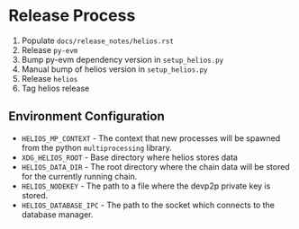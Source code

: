 # Release Process

1. Populate `docs/release_notes/helios.rst`
2. Release `py-evm`
3. Bump py-evm dependency version in `setup_helios.py`
4. Manual bump of helios version in `setup_helios.py`
5. Release `helios`
6. Tag helios release


## Environment Configuration

- `HELIOS_MP_CONTEXT` - The context that new processes will be spawned from the python `multiprocessing` library.
- `XDG_HELIOS_ROOT` - Base directory where helios stores data
- `HELIOS_DATA_DIR` - The root directory where the chain data will be stored for the currently running chain.
- `HELIOS_NODEKEY` - The path to a file where the devp2p private key is stored.
- `HELIOS_DATABASE_IPC` - The path to the socket which connects to the database manager.
